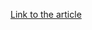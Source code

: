[Link to the article](https://www.cisa.gov/news-events/alerts/2025/09/18/cisa-releases-malware-analysis-report-malicious-listener-targeting-ivanti-endpoint-manager-mobile)
